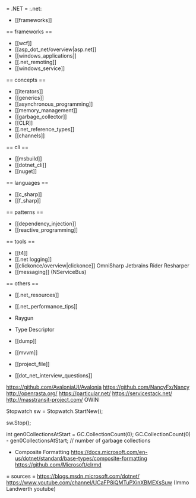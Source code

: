 = .NET =
:.net:
* [[frameworks]]

== frameworks ==
* [[wcf]]
* [[asp_dot_net/overview|asp.net]]
* [[windows_applications]]
* [[.net_remoting]]
* [[windows_service]]

== concepts ==
* [[iterators]]
* [[generics]]
* [[asynchronous_programming]]
* [[memory_management]]
* [[garbage_collector]]
* [[CLR]]
* [[.net_reference_types]]
* [[channels]]

== cli ==
* [[msbuild]]
* [[dotnet_cli]]
* [[nuget]]

== languages ==
* [[c_sharp]]
* [[f_sharp]]

== patterns ==
* [[dependency_injection]]
* [[reactive_programming]]

== tools ==
* [[t4]]
* [[.net logging]]
* [[clickonce/overview|clickonce]]
OmniSharp
Jetbrains Rider
Resharper
* [[messaging]] (NServiceBus)

== others ==
* [[.net_resources]]
* [[.net_performance_tips]]
* Raygun
* Type Descriptor
* [[dump]]
* [[mvvm]]
* [[project_file]]

* [[dot_net_interview_questions]]

https://github.com/AvaloniaUI/Avalonia
https://github.com/NancyFx/Nancy
http://openrasta.org/
https://particular.net/
https://servicestack.net/
http://masstransit-project.com/
OWIN

Stopwatch sw = Stopwatch.StartNew();

sw.Stop();

int gen0CollectionsAtStart = GC.CollectionCount(0);
GC.CollectionCount(0) - gen0CollectionsAtStart; // number of garbage collections

* Composite Formatting
https://docs.microsoft.com/en-us/dotnet/standard/base-types/composite-formatting
https://github.com/Microsoft/clrmd

= sources =
https://blogs.msdn.microsoft.com/dotnet/
https://www.youtube.com/channel/UCaFP8iQMTuPXinXBMEXsSuw (Immo Landwerth youtube)

